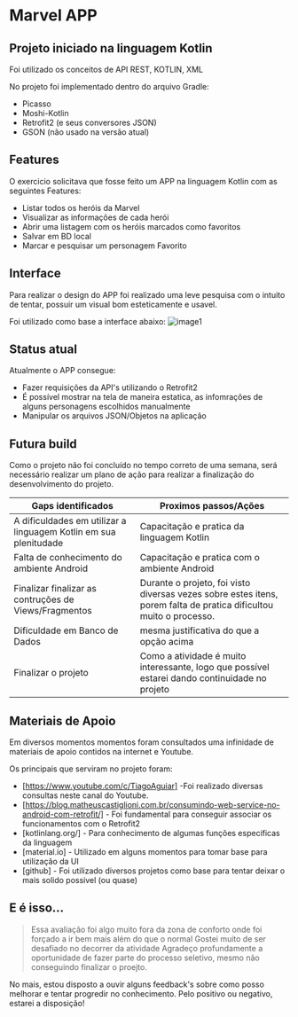 # Marvel APP 
## Projeto iniciado na linguagem Kotlin 

Foi utilizado os conceitos de API REST, KOTLIN, XML

No projeto foi implementado dentro do arquivo Gradle: 
- Picasso
- Moshi-Kotlin
- Retrofit2 (e seus conversores JSON)
- GSON (não usado na versão atual)


## Features

O exercicio solicitava que fosse feito um APP na linguagem Kotlin com as seguintes Features:

- Listar todos os heróis da Marvel
- Visualizar as informações de cada herói
- Abrir uma listagem com os heróis marcados como favoritos
- Salvar em BD local
- Marcar e pesquisar um personagem Favorito

## Interface

Para realizar o design do APP foi realizado uma leve pesquisa com o intuito de tentar, possuir um visual bom esteticamente e usavel. 

Foi utilizado como base a interface abaixo: 
![image1](https://user-images.githubusercontent.com/11502844/175203230-60ae3a6c-223c-46d9-85c3-cc5760ef3749.jpg)

## Status atual


Atualmente o APP consegue:
- Fazer requisições da API's utilizando o Retrofit2
- É possível mostrar na tela de maneira estatica, as infomrações de alguns personagens escolhidos manualmente
- Manipular os arquivos JSON/Objetos na aplicação


## Futura build

Como o projeto não foi concluído no tempo correto de uma semana, será necessário realizar um plano de ação para realizar a finalização do desenvolvimento do projeto.

| Gaps identificados | Proximos passos/Ações | 
| ------ | ------ |
| A dificuldades em utilizar a linguagem Kotlin em sua plenitudade | Capacitação e pratica da linguagem Kotlin |
| Falta de conhecimento do ambiente Android | Capacitação e pratica com o ambiente Android |
| Finalizar finalizar as contruções de Views/Fragmentos | Durante o projeto, foi visto diversas vezes sobre estes itens, porem falta de pratica dificultou muito o processo.  |
| Dificuldade em Banco de Dados | mesma justificativa do que a opção acima |
| Finalizar o projeto | Como a atividade é muito interessante, logo que possível estarei dando continuidade no projeto |


## Materiais de Apoio

Em diversos momentos momentos foram consultados uma infinidade de materiais de apoio contidos na internet e Youtube. 

Os principais que serviram no projeto foram: 

- [https://www.youtube.com/c/TiagoAguiar] -Foi realizado diversas consultas neste canal do Youtube. 
- [https://blog.matheuscastiglioni.com.br/consumindo-web-service-no-android-com-retrofit/] - Foi fundamental para conseguir associar os funcionamentos com o Retrofit2
- [kotlinlang.org/] - Para conhecimento de algumas funções especificas da linguagem
- [material.io] - Utilizado em alguns momentos para tomar base para utilização da UI
- [github] - Foi utilizado diversos projetos como base para tentar deixar o mais solido possivel (ou quase)

## E é isso...
> Essa avaliação foi algo muito fora da zona de conforto
> onde foi forçado a ir bem mais além do que o normal
> Gostei muito de ser desafiado no decorrer da atividade
> Agradeço profundamente a oportunidade de fazer parte
> do processo seletivo, mesmo não conseguindo 
> finalizar o proejto.

No mais, estou disposto a ouvir alguns feedback's sobre como posso melhorar e tentar progredir no conhecimento. Pelo positivo ou negativo, estarei a disposição! 

